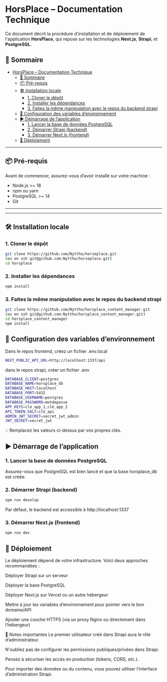 # HorsPlace – Documentation Technique

Ce document décrit la procédure d'installation et de déploiement de l'application **HorsPlace**, qui repose sur les technologies **Next.js**, **Strapi**, et **PostgreSQL**.

## 🧾 Sommaire

- [HorsPlace – Documentation Technique](#horsplace--documentation-technique)
  - [🧾 Sommaire](#-sommaire)
  - [📦 Pré-requis](#-pré-requis)
  - [🛠️ Installation locale](#️-installation-locale)
    - [1. Cloner le dépôt](#1-cloner-le-dépôt)
    - [2. Installer les dépendances](#2-installer-les-dépendances)
    - [3. Faites la même manipulation avec le repos du backend strapi](#3-faites-la-même-manipulation-avec-le-repos-du-backend-strapi)
  - [🔐 Configuration des variables d’environnement](#-configuration-des-variables-denvironnement)
  - [▶️ Démarrage de l’application](#️-démarrage-de-lapplication)
    - [1. Lancer la base de données PostgreSQL](#1-lancer-la-base-de-données-postgresql)
    - [2. Démarrer Strapi (backend)](#2-démarrer-strapi-backend)
    - [3. Démarrer Next.js (frontend)](#3-démarrer-nextjs-frontend)
  - [🚀 Déploiement](#-déploiement)

---

## 📦 Pré-requis

Avant de commencer, assurez-vous d’avoir installé sur votre machine :

- Node.js >= 18
- npm ou yarn
- PostgreSQL >= 14
- Git

---


---

## 🛠️ Installation locale

### 1. Cloner le dépôt

```bash
git clone https://github.com/Nyttho/horseplace.git
(ou en ssh git@github.com:Nyttho/horseplace.git)
cd horsplace
```

### 2. Installer les dépendances

```bash
npm install

```

### 3. Faites la même manipulation avec le repos du backend strapi

```bash
git clone https://github.com/Nyttho/horsplace_content_manager.git
(ou en ssh git@github.com:Nyttho/horsplace_content_manager.git)
cd horsplace_content_manager
npm install
```

## 🔐 Configuration des variables d’environnement

Dans le repos frontend, créez un fichier .env.local

```bash
NEXT_PUBLIC_API_URL=http://localhost:1337/api

```

dans le repos strapi, créer un fichier .env

```bash
DATABASE_CLIENT=postgres
DATABASE_NAME=horsplace_db
DATABASE_HOST=localhost
DATABASE_PORT=5432
DATABASE_USERNAME=postgres
DATABASE_PASSWORD=motdepasse
APP_KEYS=clé_app_1,clé_app_2
API_TOKEN_SALT=clé_api
ADMIN_JWT_SECRET=secret_jwt_admin
JWT_SECRET=secret_jwt


```
💡 Remplacez les valeurs ci-dessus par vos propres clés.

## ▶️ Démarrage de l’application

### 1. Lancer la base de données PostgreSQL
Assurez-vous que PostgreSQL est bien lancé et que la base horsplace_db est créée.

### 2. Démarrer Strapi (backend)

```bash
npm run develop

```
Par défaut, le backend est accessible à http://localhost:1337

### 3. Démarrer Next.js (frontend)

```bash
npm run dev

```

## 🚀 Déploiement
Le déploiement dépend de votre infrastructure. Voici deux approches recommandées :

Déployer Strapi sur un serveur 

Déployer la base PostgreSQL 

Déployer Next.js sur Vercel ou un autre hébergeur

Mettre à jour les variables d’environnement pour pointer vers le bon domaine/API

Ajouter une couche HTTPS (via un proxy Nginx ou directement dans l’hébergeur)

📝 Notes importantes
Le premier utilisateur créé dans Strapi aura le rôle d’administrateur.

N'oubliez pas de configurer les permissions publiques/privées dans Strapi.

Pensez à sécuriser les accès en production (tokens, CORS, etc.).

Pour importer des données ou du contenu, vous pouvez utiliser l’interface d’administration Strapi.

